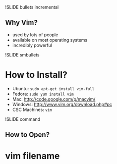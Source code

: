 !SLIDE bullets incremental
## Why Vim?

 * used by lots of people
 * available on most operating systems
 * incredibly powerful

!SLIDE smbullets
# How to Install?
 
 * Ubuntu: `sudo apt-get install vim-full`
 * Fedora: `sudo yum install vim`
 * Mac: <http://code.google.com/p/macvim/>
 * Windows: <http://www.vim.org/download.php#pc>
 * CSC Machines: `vim`

!SLIDE command
## How to Open?
# vim filename

